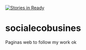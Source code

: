 [![Stories in Ready](https://badge.waffle.io/pannirbr/socialecobusines.png?label=ready&title=Ready)](https://waffle.io/pannirbr/socialecobusines?utm_source=badge)
# socialecobusines
Paginas web  to follow my work
ok
